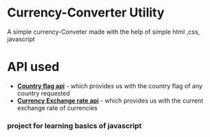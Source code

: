 # Currency-Converter Utility
A simple currency-Conveter made with the help of simple html ,css, javascript

# API used 
- [**Country flag api**](https://flagsapi.com/) - which provides us with the country flag of any country requested <br/>
- [**Currency Exchange rate api**](https://github.com/fawazahmed0/exchange-api#readme) - which provides us with the current exchange rate of currencies

### project for learning basics of javascript
